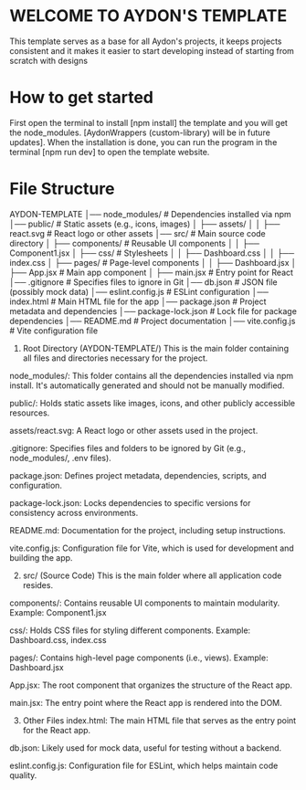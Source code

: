 # WELCOME TO AYDON'S TEMPLATE

This template serves as a base for all Aydon's projects, it keeps projects consistent and it makes it easier to start 
developing instead of starting from scratch with designs


# How to get started

First open the terminal to install [npm install] the template and you will get the node_modules. [AydonWrappers (custom-library) will be in future updates].
When the installation is done, you can run the program in the terminal [npm run dev] to open the template website.

# File Structure

AYDON-TEMPLATE
│── node_modules/        # Dependencies installed via npm
│── public/              # Static assets (e.g., icons, images)
│   ├── assets/
│   │   ├── react.svg    # React logo or other assets
│── src/                 # Main source code directory
│   ├── components/      # Reusable UI components
│   │   ├── Component1.jsx
│   ├── css/             # Stylesheets
│   │   ├── Dashboard.css
│   │   ├── index.css
│   ├── pages/           # Page-level components
│   │   ├── Dashboard.jsx
│   ├── App.jsx          # Main app component
│   ├── main.jsx         # Entry point for React
│── .gitignore           # Specifies files to ignore in Git
│── db.json              # JSON file (possibly mock data)
│── eslint.config.js     # ESLint configuration
│── index.html           # Main HTML file for the app
│── package.json         # Project metadata and dependencies
│── package-lock.json    # Lock file for package dependencies
│── README.md            # Project documentation
│── vite.config.js       # Vite configuration file


1. Root Directory (AYDON-TEMPLATE/)
This is the main folder containing all files and directories necessary for the project.

node_modules/: This folder contains all the dependencies installed via npm install. It's automatically generated and should not be manually modified.

public/: Holds static assets like images, icons, and other publicly accessible resources.

assets/react.svg: A React logo or other assets used in the project.

.gitignore: Specifies files and folders to be ignored by Git (e.g., node_modules/, .env files).

package.json: Defines project metadata, dependencies, scripts, and configuration.

package-lock.json: Locks dependencies to specific versions for consistency across environments.

README.md: Documentation for the project, including setup instructions.

vite.config.js: Configuration file for Vite, which is used for development and building the app.


2. src/ (Source Code)
This is the main folder where all application code resides.

components/: Contains reusable UI components to maintain modularity.
Example: Component1.jsx

css/: Holds CSS files for styling different components.
Example: Dashboard.css, index.css

pages/: Contains high-level page components (i.e., views).
Example: Dashboard.jsx

App.jsx: The root component that organizes the structure of the React app.

main.jsx: The entry point where the React app is rendered into the DOM.


3. Other Files
index.html: The main HTML file that serves as the entry point for the React app.

db.json: Likely used for mock data, useful for testing without a backend.

eslint.config.js: Configuration file for ESLint, which helps maintain code quality.
